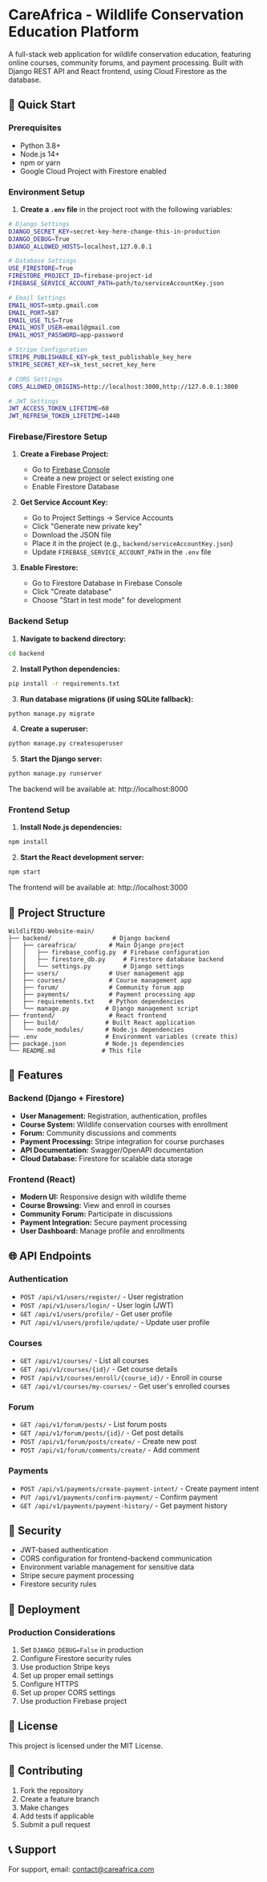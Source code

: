 # CareAfrica - Wildlife Conservation Education Platform

A full-stack web application for wildlife conservation education, featuring online courses, community forums, and payment processing. Built with Django REST API and React frontend, using Cloud Firestore as the database.

## 🚀 Quick Start

### Prerequisites
- Python 3.8+
- Node.js 14+
- npm or yarn
- Google Cloud Project with Firestore enabled

### Environment Setup

1. **Create a `.env` file** in the project root with the following variables:

```bash
# Django Settings
DJANGO_SECRET_KEY=secret-key-here-change-this-in-production
DJANGO_DEBUG=True
DJANGO_ALLOWED_HOSTS=localhost,127.0.0.1

# Database Settings
USE_FIRESTORE=True
FIRESTORE_PROJECT_ID=firebase-project-id
FIREBASE_SERVICE_ACCOUNT_PATH=path/to/serviceAccountKey.json

# Email Settings
EMAIL_HOST=smtp.gmail.com
EMAIL_PORT=587
EMAIL_USE_TLS=True
EMAIL_HOST_USER=email@gmail.com
EMAIL_HOST_PASSWORD=app-password

# Stripe Configuration
STRIPE_PUBLISHABLE_KEY=pk_test_publishable_key_here
STRIPE_SECRET_KEY=sk_test_secret_key_here

# CORS Settings
CORS_ALLOWED_ORIGINS=http://localhost:3000,http://127.0.0.1:3000

# JWT Settings
JWT_ACCESS_TOKEN_LIFETIME=60
JWT_REFRESH_TOKEN_LIFETIME=1440
```

### Firebase/Firestore Setup

1. **Create a Firebase Project:**
   - Go to [Firebase Console](https://console.firebase.google.com/)
   - Create a new project or select existing one
   - Enable Firestore Database

2. **Get Service Account Key:**
   - Go to Project Settings → Service Accounts
   - Click "Generate new private key"
   - Download the JSON file
   - Place it in the project (e.g., `backend/serviceAccountKey.json`)
   - Update `FIREBASE_SERVICE_ACCOUNT_PATH` in the `.env` file

3. **Enable Firestore:**
   - Go to Firestore Database in Firebase Console
   - Click "Create database"
   - Choose "Start in test mode" for development

### Backend Setup

1. **Navigate to backend directory:**
```bash
cd backend
```

2. **Install Python dependencies:**
```bash
pip install -r requirements.txt
```

3. **Run database migrations (if using SQLite fallback):**
```bash
python manage.py migrate
```

4. **Create a superuser:**
```bash
python manage.py createsuperuser
```

5. **Start the Django server:**
```bash
python manage.py runserver
```

The backend will be available at: http://localhost:8000

### Frontend Setup

1. **Install Node.js dependencies:**
```bash
npm install
```

2. **Start the React development server:**
```bash
npm start
```

The frontend will be available at: http://localhost:3000

## 📁 Project Structure

```
WildlifEDU-Website-main/
├── backend/                 # Django backend
│   ├── careafrica/         # Main Django project
│   │   ├── firebase_config.py  # Firebase configuration
│   │   ├── firestore_db.py     # Firestore database backend
│   │   └── settings.py         # Django settings
│   ├── users/              # User management app
│   ├── courses/            # Course management app
│   ├── forum/              # Community forum app
│   ├── payments/           # Payment processing app
│   ├── requirements.txt    # Python dependencies
│   └── manage.py          # Django management script
├── frontend/               # React frontend
│   ├── build/             # Built React application
│   └── node_modules/      # Node.js dependencies
├── .env                   # Environment variables (create this)
├── package.json           # Node.js dependencies
└── README.md             # This file
```

## 🔧 Features

### Backend (Django + Firestore)
- **User Management:** Registration, authentication, profiles
- **Course System:** Wildlife conservation courses with enrollment
- **Forum:** Community discussions and comments
- **Payment Processing:** Stripe integration for course purchases
- **API Documentation:** Swagger/OpenAPI documentation
- **Cloud Database:** Firestore for scalable data storage

### Frontend (React)
- **Modern UI:** Responsive design with wildlife theme
- **Course Browsing:** View and enroll in courses
- **Community Forum:** Participate in discussions
- **Payment Integration:** Secure payment processing
- **User Dashboard:** Manage profile and enrollments

## 🌐 API Endpoints

### Authentication
- `POST /api/v1/users/register/` - User registration
- `POST /api/v1/users/login/` - User login (JWT)
- `GET /api/v1/users/profile/` - Get user profile
- `PUT /api/v1/users/profile/update/` - Update user profile

### Courses
- `GET /api/v1/courses/` - List all courses
- `GET /api/v1/courses/{id}/` - Get course details
- `POST /api/v1/courses/enroll/{course_id}/` - Enroll in course
- `GET /api/v1/courses/my-courses/` - Get user's enrolled courses

### Forum
- `GET /api/v1/forum/posts/` - List forum posts
- `GET /api/v1/forum/posts/{id}/` - Get post details
- `POST /api/v1/forum/posts/create/` - Create new post
- `POST /api/v1/forum/comments/create/` - Add comment

### Payments
- `POST /api/v1/payments/create-payment-intent/` - Create payment intent
- `PUT /api/v1/payments/confirm-payment/` - Confirm payment
- `GET /api/v1/payments/payment-history/` - Get payment history

## 🔐 Security

- JWT-based authentication
- CORS configuration for frontend-backend communication
- Environment variable management for sensitive data
- Stripe secure payment processing
- Firestore security rules

## 🚀 Deployment

### Production Considerations
1. Set `DJANGO_DEBUG=False` in production
2. Configure Firestore security rules
3. Use production Stripe keys
4. Set up proper email settings
5. Configure HTTPS
6. Set up proper CORS settings
7. Use production Firebase project

## 📝 License

This project is licensed under the MIT License.

## 🤝 Contributing

1. Fork the repository
2. Create a feature branch
3. Make changes
4. Add tests if applicable
5. Submit a pull request

## 📞 Support

For support, email: contact@careafrica.com
